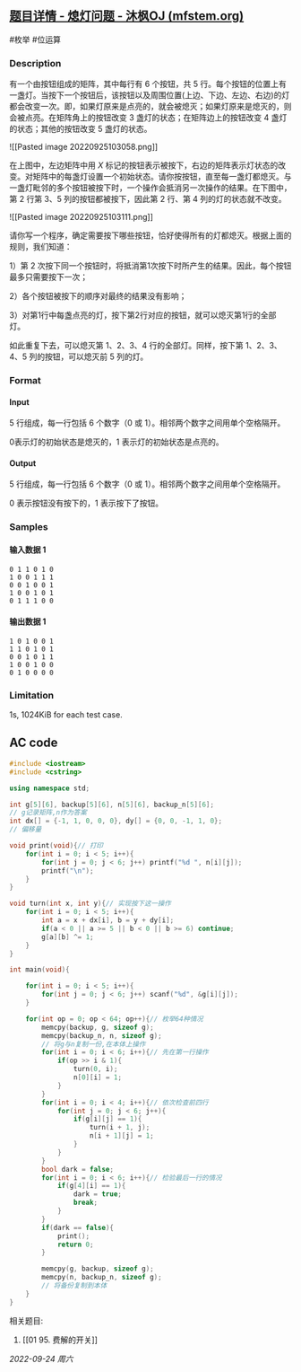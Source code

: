 ## [题目详情 - 熄灯问题 - 沐枫OJ (mfstem.org)](https://www.mfstem.org/p/764)

#枚举 #位运算 

### Description

有一个由按钮组成的矩阵，其中每行有 6 个按钮，共 5 行。每个按钮的位置上有一盏灯。当按下一个按钮后，该按钮以及周围位置(上边、下边、左边、右边)的灯都会改变一次。即，如果灯原来是点亮的，就会被熄灭；如果灯原来是熄灭的，则会被点亮。在矩阵角上的按钮改变 3 盏灯的状态；在矩阵边上的按钮改变 4 盏灯的状态；其他的按钮改变 5 盏灯的状态。

![[Pasted image 20220925103058.png]]

在上图中，左边矩阵中用 $X$ 标记的按钮表示被按下，右边的矩阵表示灯状态的改变。对矩阵中的每盏灯设置一个初始状态。请你按按钮，直至每一盏灯都熄灭。与一盏灯毗邻的多个按钮被按下时，一个操作会抵消另一次操作的结果。在下图中，第 2 行第 3、5 列的按钮都被按下，因此第 2 行、第 4 列的灯的状态就不改变。

![[Pasted image 20220925103111.png]]

请你写一个程序，确定需要按下哪些按钮，恰好使得所有的灯都熄灭。根据上面的规则，我们知道：

1）第 2 次按下同一个按钮时，将抵消第1次按下时所产生的结果。因此，每个按钮最多只需要按下一次；

2）各个按钮被按下的顺序对最终的结果没有影响；

3）对第1行中每盏点亮的灯，按下第2行对应的按钮，就可以熄灭第1行的全部灯。

如此重复下去，可以熄灭第 1、2、3、4 行的全部灯。同样，按下第 1、2、3、4、5 列的按钮，可以熄灭前 5 列的灯。

### Format

#### Input

5 行组成，每一行包括 6 个数字（0 或 1）。相邻两个数字之间用单个空格隔开。

0表示灯的初始状态是熄灭的，1 表示灯的初始状态是点亮的。

#### Output

5 行组成，每一行包括 6 个数字（0 或 1）。相邻两个数字之间用单个空格隔开。

0 表示按钮没有按下的，1 表示按下了按钮。

### Samples

#### 输入数据 1

```input1
0 1 1 0 1 0
1 0 0 1 1 1
0 0 1 0 0 1
1 0 0 1 0 1
0 1 1 1 0 0
```

#### 输出数据 1

```output1
1 0 1 0 0 1
1 1 0 1 0 1
0 0 1 0 1 1
1 0 0 1 0 0
0 1 0 0 0 0
```

### Limitation

1s, 1024KiB for each test case.

## AC code

```cpp
#include <iostream>
#include <cstring>

using namespace std;

int g[5][6], backup[5][6], n[5][6], backup_n[5][6];
// g记录矩阵,n作为答案
int dx[] = {-1, 1, 0, 0, 0}, dy[] = {0, 0, -1, 1, 0};
// 偏移量

void print(void){// 打印
    for(int i = 0; i < 5; i++){
        for(int j = 0; j < 6; j++) printf("%d ", n[i][j]);
        printf("\n");
    }
}

void turn(int x, int y){// 实现按下这一操作
    for(int i = 0; i < 5; i++){
        int a = x + dx[i], b = y + dy[i];
        if(a < 0 || a >= 5 || b < 0 || b >= 6) continue;
        g[a][b] ^= 1;
    }
}

int main(void){

    for(int i = 0; i < 5; i++){
        for(int j = 0; j < 6; j++) scanf("%d", &g[i][j]);
    }

    for(int op = 0; op < 64; op++){// 枚举64种情况
        memcpy(backup, g, sizeof g);
        memcpy(backup_n, n, sizeof g);
        // 将g与n复制一份,在本体上操作
        for(int i = 0; i < 6; i++){// 先在第一行操作
            if(op >> i & 1){
                turn(0, i);
                n[0][i] = 1;
            }
        }
        for(int i = 0; i < 4; i++){// 依次检查前四行
            for(int j = 0; j < 6; j++){
                if(g[i][j] == 1){
                    turn(i + 1, j);
                    n[i + 1][j] = 1;
                }
            }
        }
        bool dark = false;
        for(int i = 0; i < 6; i++){// 检验最后一行的情况
            if(g[4][i] == 1){
                dark = true;
                break;
            }
        }
        if(dark == false){
            print();
            return 0;
        }

        memcpy(g, backup, sizeof g);
        memcpy(n, backup_n, sizeof g);
        // 将备份复制到本体
    }
}
```


相关题目:
1. [[01 95. 费解的开关]]

*2022-09-24 周六*